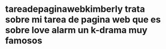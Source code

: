# tareadepaginawebkimberly  trata sobre mi tarea de pagina web que es sobre love alarm un k-drama muy famosos 
